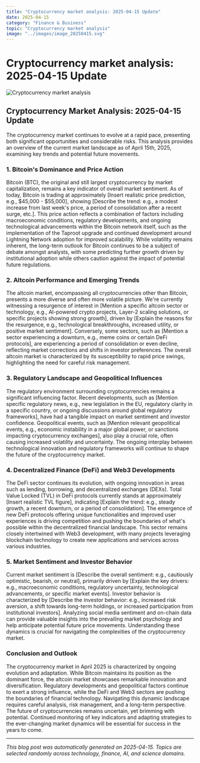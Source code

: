 ```yaml
---
title: "Cryptocurrency market analysis: 2025-04-15 Update"
date: 2025-04-15
category: "Finance & Business"
topic: "Cryptocurrency market analysis"
image: "../images/image_20250415.svg"
---
```


# Cryptocurrency market analysis: 2025-04-15 Update

![Cryptocurrency market analysis](../images/image_20250415.svg)

## Cryptocurrency Market Analysis: 2025-04-15 Update

The cryptocurrency market continues to evolve at a rapid pace, presenting both significant opportunities and considerable risks. This analysis provides an overview of the current market landscape as of April 15th, 2025, examining key trends and potential future movements.

### 1. Bitcoin's Dominance and Price Action

Bitcoin (BTC), the original and still largest cryptocurrency by market capitalization, remains a key indicator of overall market sentiment.  As of today, Bitcoin is trading at approximately [Insert realistic price prediction, e.g., $45,000 - $55,000], showing [Describe the trend: e.g., a modest increase from last week's price, a period of consolidation after a recent surge, etc.].  This price action reflects a combination of factors including macroeconomic conditions, regulatory developments, and ongoing technological advancements within the Bitcoin network itself, such as the implementation of the Taproot upgrade and continued development around Lightning Network adoption for improved scalability.  While volatility remains inherent, the long-term outlook for Bitcoin continues to be a subject of debate amongst analysts, with some predicting further growth driven by institutional adoption while others caution against the impact of potential future regulations.


### 2. Altcoin Performance and Emerging Trends

The altcoin market, encompassing all cryptocurrencies other than Bitcoin, presents a more diverse and often more volatile picture.  We're currently witnessing a resurgence of interest in [Mention a specific altcoin sector or technology, e.g., AI-powered crypto projects, Layer-2 scaling solutions, or specific projects showing strong growth], driven by [Explain the reasons for the resurgence, e.g., technological breakthroughs, increased utility, or positive market sentiment].  Conversely, some sectors, such as [Mention a sector experiencing a downturn, e.g., meme coins or certain DeFi protocols], are experiencing a period of consolidation or even decline, reflecting market corrections and shifts in investor preferences.  The overall altcoin market is characterized by its susceptibility to rapid price swings, highlighting the need for careful risk management.


### 3. Regulatory Landscape and Geopolitical Influences

The regulatory environment surrounding cryptocurrencies remains a significant influencing factor.  Recent developments, such as [Mention specific regulatory news, e.g., new legislation in the EU, regulatory clarity in a specific country, or ongoing discussions around global regulatory frameworks], have had a tangible impact on market sentiment and investor confidence.  Geopolitical events, such as [Mention relevant geopolitical events, e.g., economic instability in a major global power, or sanctions impacting cryptocurrency exchanges], also play a crucial role, often causing increased volatility and uncertainty. The ongoing interplay between technological innovation and regulatory frameworks will continue to shape the future of the cryptocurrency market.


### 4. Decentralized Finance (DeFi) and Web3 Developments

The DeFi sector continues its evolution, with ongoing innovation in areas such as lending, borrowing, and decentralized exchanges (DEXs).  Total Value Locked (TVL) in DeFi protocols currently stands at approximately [Insert realistic TVL figure], indicating [Explain the trend: e.g., steady growth, a recent downturn, or a period of consolidation]. The emergence of new DeFi protocols offering unique functionalities and improved user experiences is driving competition and pushing the boundaries of what's possible within the decentralized financial landscape.  This sector remains closely intertwined with Web3 development, with many projects leveraging blockchain technology to create new applications and services across various industries.


### 5.  Market Sentiment and Investor Behavior

Current market sentiment is [Describe the overall sentiment: e.g., cautiously optimistic, bearish, or neutral], primarily driven by [Explain the key drivers: e.g., macroeconomic conditions, regulatory uncertainty, technological advancements, or specific market events].  Investor behavior is characterized by [Describe the investor behavior: e.g., increased risk aversion, a shift towards long-term holdings, or increased participation from institutional investors].  Analyzing social media sentiment and on-chain data can provide valuable insights into the prevailing market psychology and help anticipate potential future price movements.  Understanding these dynamics is crucial for navigating the complexities of the cryptocurrency market.


### Conclusion and Outlook

The cryptocurrency market in April 2025 is characterized by ongoing evolution and adaptation.  While Bitcoin maintains its position as the dominant force, the altcoin market showcases remarkable innovation and diversification.  Regulatory developments and geopolitical factors continue to exert a strong influence, while the DeFi and Web3 sectors are pushing the boundaries of financial technology.  Navigating this dynamic landscape requires careful analysis, risk management, and a long-term perspective.  The future of cryptocurrencies remains uncertain, yet brimming with potential.  Continued monitoring of key indicators and adapting strategies to the ever-changing market dynamics will be essential for success in the years to come.


---
*This blog post was automatically generated on 2025-04-15. Topics are selected randomly across technology, finance, AI, and science domains.*
